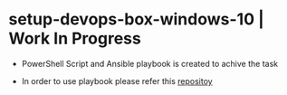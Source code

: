 # setup-devops-box-windows-10 | Work In Progress

* PowerShell Script and Ansible playbook is created to achive the task

* In order to use playbook please refer this [repositoy](https://github.com/hclpandv/setting-up-wsl-ansible-to-control-windows-host)
